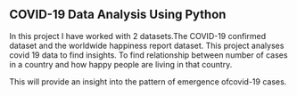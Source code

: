## COVID-19 Data Analysis Using Python

In this project I have worked with 2 datasets.The COVID-19 confirmed dataset and the worldwide happiness report dataset.
This project analyses covid 19 data to find insights. To find relationship between number of cases in a country and how happy people are living in that country.

This will provide an insight into the pattern of emergence ofcovid-19 cases.
